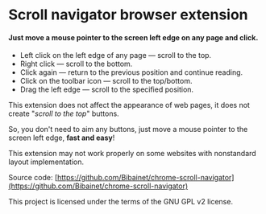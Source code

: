 Scroll navigator browser extension
==================================

#### Just move a mouse pointer to the screen left edge on any page and click.

* Left click on the left edge of any page — scroll to the top.
* Right click — scroll to the bottom.
* Click again — return to the previous position and continue reading.
* Click on the toolbar icon — scroll to the top/bottom.
* Drag the left edge — scroll to the specified position.

This extension does not affect the appearance of web pages, it does not create "_scroll to the top_" buttons.

So, you don't need to aim any buttons, just move a mouse pointer to the screen left edge, **fast and easy**!

This extension may not work properly on some websites with nonstandard layout implementation.

Source code: [https://github.com/Bibainet/chrome-scroll-navigator](https://github.com/Bibainet/chrome-scroll-navigator)

This project is licensed under the terms of the GNU GPL v2 license.
